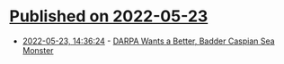 # [Published on 2022-05-23](index.md)

* [2022-05-23, 14:36:24](https://news.ycombinator.com/item?id=31479578) - [DARPA Wants a Better, Badder Caspian Sea Monster](https://spectrum.ieee.org/darpa-liberty-lifter)
